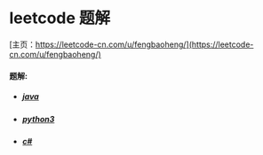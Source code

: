 # leetcode 题解

[主页：https://leetcode-cn.com/u/fengbaoheng/](https://leetcode-cn.com/u/fengbaoheng/)


#### 题解:

- ##### [java](java/)

- ##### [python3](python/)

- ##### [c#](c#/)